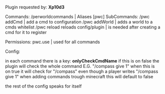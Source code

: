 Plugin requested by: **Xp10d3**


Commands:
  /perworldcommands | Aliases [pwc]
SubCommands:
  /pwc addCmd <cmd> | add a cmd to configuration
  /pwc addWorld <cmd> <world> | adds a world to a cmds whitelist
  /pwc reload reloads config/plugin | is needed after creating a cmd for it to register
  
Permissions:
  pwc.use | used for all commands


Config:
  
  in each command there is a key: **onlyCheckCmdName** if this is on false the plugin will check the whole command E.G. "/compass give 1"
  when this is on true it will check for "/compass" even though  a player writes "/compass give 1"
  when adding commands trough minecraft this will default to false
  
  the rest of the config speaks for itself
